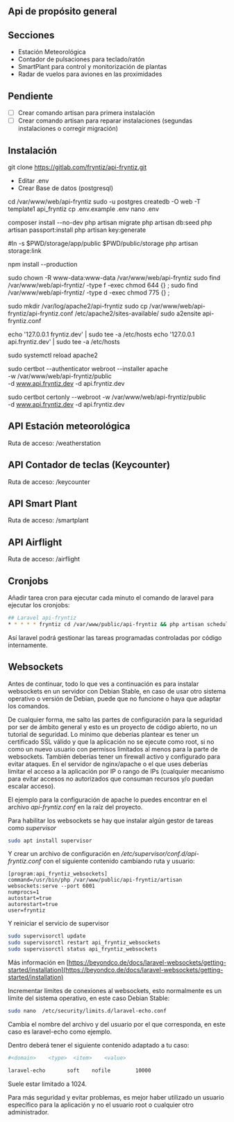 ## Api de propósito general

## Secciones

- Estación Meteorológica
- Contador de pulsaciones para teclado/ratón
- SmartPlant para control y monitorización de plantas
- Radar de vuelos para aviones en las proximidades

## Pendiente

- [ ] Crear comando artisan para primera instalación
- [ ] Crear comando artisan para reparar instalaciones (segundas
  instalaciones o corregir migración)
  
## Instalación

git clone https://gitlab.com/fryntiz/api-fryntiz.git

- Editar .env
- Crear Base de datos (postgresql)

cd /var/www/web/api-fryntiz
sudo -u postgres createdb -O web -T template1 api_fryntiz
cp .env.example .env
nano .env

composer install --no-dev
php artisan migrate
php artisan db:seed
php artisan passport:install
php artisan key:generate

#ln -s $PWD/storage/app/public $PWD/public/storage
php artisan storage:link

npm install --production

sudo chown -R www-data:www-data /var/www/web/api-fryntiz
sudo find /var/www/web/api-fryntiz/ -type f -exec chmod 644 {} \;
sudo find /var/www/web/api-fryntiz/ -type d -exec chmod 775 {} \;

sudo mkdir /var/log/apache2/api-fryntiz
sudo cp /var/www/web/api-fryntiz/api-fryntiz.conf /etc/apache2/sites-available/
sudo a2ensite api-fryntiz.conf

echo '127.0.0.1       fryntiz.dev' | sudo tee -a /etc/hosts
echo '127.0.0.1       api.fryntiz.dev' | sudo tee -a /etc/hosts

sudo systemctl reload apache2

sudo certbot --authenticator webroot --installer apache \
-w /var/www/web/api-fryntiz/public \
-d www.api.fryntiz.dev -d api.fryntiz.dev


sudo certbot certonly --webroot -w /var/www/web/api-fryntiz/public \
-d www.api.fryntiz.dev -d api.fryntiz.dev


## API Estación meteorológica

Ruta de acceso: /weatherstation

## API Contador de teclas (Keycounter)

Ruta de acceso: /keycounter

## API Smart Plant

Ruta de acceso: /smartplant

## API Airflight

Ruta de acceso: /airflight

## Cronjobs

Añadir tarea cron para ejecutar cada minuto el comando de laravel para ejecutar los cronjobs:

```bash
## Laravel api-fryntiz
* * * * * fryntiz cd /var/www/public/api-fryntiz && php artisan schedule:run >> /dev/null 2>&1
```

Así laravel podrá gestionar las tareas programadas controladas por código internamente.

## Websockets

Antes de continuar, todo lo que ves a continuación es para instalar websockets en un servidor con Debian Stable, en caso de usar otro sistema operativo o versión de Debian, puede que no funcione o haya que adaptar los comandos.

De cualquier forma, me salto las partes de configuración para la seguridad por ser de ámbito general y esto es un proyecto de código abierto, no un tutorial de seguridad. Lo mínimo que deberías plantear es tener un certificado SSL válido y que la aplicación no se ejecute como root, si no como un nuevo usuario con permisos limitados al menos para la parte de websockets. También deberías tener un firewall activo y configurado para evitar ataques. En el servidor de nginx/apache o el que uses deberías limitar el acceso a la aplicación por IP o rango de IPs (cualquier mecanismo para evitar accesos no autorizados que consuman recursos y/o puedan escalar acceso).

El ejemplo para la configuración de apache lo puedes encontrar en el archivo *api-fryntiz.conf* en la raíz del proyecto.

Para habilitar los websockets se hay que instalar algún gestor de tareas como *supervisor*

```bash
sudo apt install supervisor
```

Y crear un archivo de configuración en */etc/supervisor/conf.d/api-fryntiz.conf* con el siguiente contenido cambiando ruta y usuario:

```
[program:api_fryntiz_websockets]
command=/usr/bin/php /var/www/public/api-fryntiz/artisan websockets:serve --port 6001
numprocs=1
autostart=true
autorestart=true
user=fryntiz
```

Y reiniciar el servicio de supervisor

```bash
sudo supervisorctl update
sudo supervisorctl restart api_fryntiz_websockets
sudo supervisorctl status api_fryntiz_websockets
```

Más información en [https://beyondco.de/docs/laravel-websockets/getting-started/installation](https://beyondco.de/docs/laravel-websockets/getting-started/installation)


Incrementar límites de conexiones al websockets, esto normalmente es un límite del sistema operativo, en este caso Debian Stable:
    
```bash
sudo nano  /etc/security/limits.d/laravel-echo.conf
```

Cambia el nombre del archivo y del usuario por el que corresponda, en este caso es laravel-echo como ejemplo.

Dentro deberá tener el siguiente contenido adaptado a tu caso:

```bash
#<domain>    <type>  <item>    <value>

laravel-echo       soft    nofile        10000
```

Suele estar limitado a 1024.

Para más seguridad y evitar problemas, es mejor haber utilizado un usuario específico para la aplicación y no el usuario root o cualquier otro administrador.
